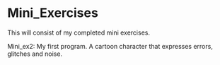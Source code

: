 # Mini_Exercises
This will consist of my completed mini exercises.

Mini_ex2: My first program. A cartoon character that expresses errors, glitches and noise. 
